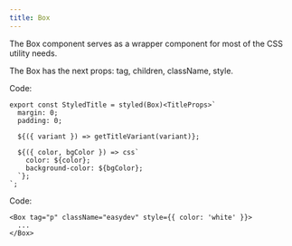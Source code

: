 ```yaml
---
title: Box
---
```


The Box component serves as a wrapper component for most of the CSS utility needs.

The Box has the next props: tag, children, className, style.

Code:

```tsx
export const StyledTitle = styled(Box)<TitleProps>`
  margin: 0;
  padding: 0;

  ${({ variant }) => getTitleVariant(variant)};

  ${({ color, bgColor }) => css`
    color: ${color};
    background-color: ${bgColor};
  `};
`;
```

Code:

```tsx
<Box tag="p" className="easydev" style={{ color: 'white' }}>
  ...
</Box>
```
